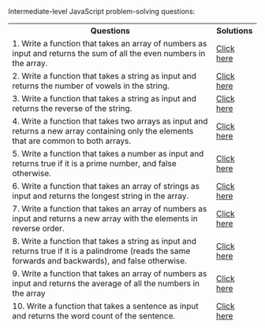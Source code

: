 Intermediate-level JavaScript problem-solving questions:

<table>
<thead><th>Questions</th><th>Solutions</tdh><thead>
<tr><td>1. Write a function that takes an array of numbers as input and returns the sum of all the even numbers in the array.</td> <td> <a href=""> Click here</a> </td></tr>

<tr><td>2. Write a function that takes a string as input and returns the number of vowels in the string.</td>
<td> <a href=""> Click here</a> </td></tr>

<tr><td>3. Write a function that takes a string as input and returns the reverse of the string.</td>
<td> <a href=""> Click here</a> </td></tr>

<tr><td>4. Write a function that takes two arrays as input and returns a new array containing only the elements that are common to both arrays.</td>
<td> <a href=""> Click here</a> </td></tr>

<tr><td>5. Write a function that takes a number as input and returns true if it is a prime number, and false otherwise.</td>
<td> <a href=""> Click here</a> </td></tr>

<tr><td>6. Write a function that takes an array of strings as input and returns the longest string in the array.</td>
<td> <a href=""> Click here</a> </td></tr>

<tr><td>7. Write a function that takes an array of numbers as input and returns a new array with the elements in reverse order.</td>
<td> <a href=""> Click here</a> </td></tr>

<tr><td>8. Write a function that takes a string as input and returns true if it is a palindrome (reads the same forwards and backwards), and false otherwise.</td>
<td> <a href=""> Click here</a> </td></tr>

<tr><td>9. Write a function that takes an array of numbers as input and returns the average of all the numbers in the array</td>
<td> <a href=""> Click here</a> </td></tr>

<tr><td>10. Write a function that takes a sentence as input and returns the word count of the sentence.</td>
<td> <a href=""> Click here</a> </td></tr>

</table>
